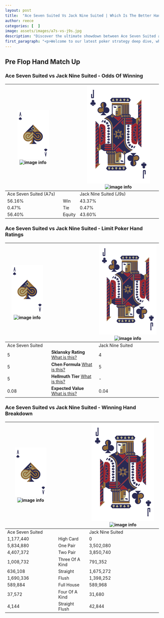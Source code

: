 ```yaml
---
layout: post
title:  "Ace Seven Suited Vs Jack Nine Suited | Which Is The Better Hand In Poker? A Complete Guide"
author: reece
categories: [  ]
image: assets/images/a7s-vs-j9s.jpg
description: "Discover the ultimate showdown between Ace Seven Suited and Jack Nine Suited in poker! Uncover the odds, strategies, and scenarios where one hand triumphs over the other. Get ready to up your poker game with this thrilling analysis."
first_paragraph: "<p>Welcome to our latest poker strategy deep dive, where we're pitting two distinct hands against each other in a high-stakes showdown: Ace Seven Suited vs Jack Nine Suited.</p><p>In the dynamic world of poker, every decision counts, and knowing which hand holds the upper hand is key to your success at the table.</p><p>In this article, we'll dissect these two hands, explore the scenarios where one dominates the other, and equip you with the knowledge to make strategic choices that can tip the odds in your favor.</p><p>Get ready to unravel the intriguing dynamics of these poker hands and elevate your game to new heights.</p>"
---
```




[comment]: # (sp0)

## Pre Flop Hand Match Up

<div class="table hand-ratings" markdown="1"> 



### Ace Seven Suited vs Jack Nine Suited - Odds Of Winning


    
| ![image info](assets/images/hand1/A.png) ![image info](assets/images/hand1/7s.png) |  | ![image info](assets/images/hand2/J.png) ![image info](assets/images/hand2/9s.png) |
| -------- | -------- | -------- |
| Ace Seven Suited (A7s) |  | Jack Nine Suited (J9s) |
| 56.16% | Win | 43.37% |
| 0.47% | Tie | 0.47% |
| 56.40% | Equity | 43.60% |




[comment]: # (sp1)



### Ace Seven Suited vs Jack Nine Suited - Limit Poker Hand Ratings


    
| ![image info](assets/images/hand1/A.png) ![image info](assets/images/hand1/7s.png) |  | ![image info](assets/images/hand2/J.png) ![image info](assets/images/hand2/9s.png) |
| -------- | -------- | -------- |
| Ace Seven Suited |  | Jack Nine Suited |
| 5 | **Sklansky Rating** [What is this?](/sklansky-rating-explained) | 4 |
| 5 | **Chen Formula** [What is this?](/chen-formula-explained) | 5 |
| 5 | **Hellmuth Tier** [What is this?](/Hellmuth-tier-explained) | - |
| 0.08 | **Expected Value** [What is this?](/expected-value-explained) | 0.04 |




[comment]: # (sp2)



### Ace Seven Suited vs Jack Nine Suited - Winning Hand Breakdown


    
| ![image info](assets/images/hand1/A.png) ![image info](assets/images/hand1/7s.png) |  | ![image info](assets/images/hand2/J.png) ![image info](assets/images/hand2/9s.png) |
| -------- | -------- | -------- |
| Ace Seven Suited |  | Jack Nine Suited |
| 1,177,440 | High Card | 0 |
| 5,834,880 | One Pair | 3,502,080 |
| 4,407,372 | Two Pair | 3,850,740 |
| 1,008,732 | Three Of A Kind | 791,352 |
| 636,108 | Straight | 1,675,272 |
| 1,690,336 | Flush | 1,398,252 |
| 589,884 | Full House | 589,968 |
| 37,572 | Four Of A Kind | 31,680 |
| 4,144 | Straight Flush | 42,844 |




[comment]: # (sp3)



</div>

[comment]: # (sp4)



[comment]: # (sp5)

